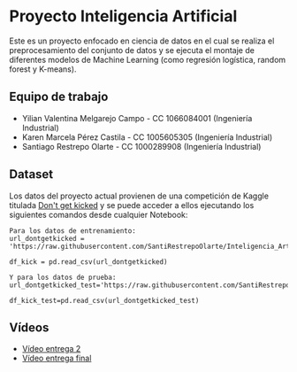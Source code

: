 # **Proyecto Inteligencia Artificial**

Este es un proyecto enfocado en ciencia de datos en el cual se realiza el preprocesamiento del conjunto de datos y se ejecuta el montaje de diferentes modelos de Machine Learning (como regresión logística, random forest y K-means).

  ## Equipo de trabajo
  - Yilian Valentina Melgarejo Campo - CC 1066084001 (Ingeniería Industrial)
  - Karen Marcela Pérez Castila - CC 1005605305 (Ingeniería Industrial)
  - Santiago Restrepo Olarte - CC 1000289908 (Ingeniería Industrial)

## Dataset
Los datos del proyecto actual provienen de una competición de Kaggle titulada [Don't get kicked](https://www.kaggle.com/competitions/DontGetKicked/overview) y se puede acceder a ellos ejecutando los siguientes comandos desde cualquier Notebook:
```
Para los datos de entrenamiento:
url_dontgetkicked = 'https://raw.githubusercontent.com/SantiRestrepoOlarte/Inteligencia_Artificial/main/training.csv'

df_kick = pd.read_csv(url_dontgetkicked)

Y para los datos de prueba:
url_dontgetkicked_test='https://raw.githubusercontent.com/SantiRestrepoOlarte/Inteligencia_Artificial/main/test.csv'

df_kick_test=pd.read_csv(url_dontgetkicked_test)

```

## Vídeos
- [Vídeo entrega 2](https://www.youtube.com/watch?v=hI1qfn-OvdA&ab_channel=YILIANMELGAREJO)
- [Vídeo entrega final](https://www.youtube.com/watch?v=Vb7xJbboFtA&ab_channel=YILIANMELGAREJO)
